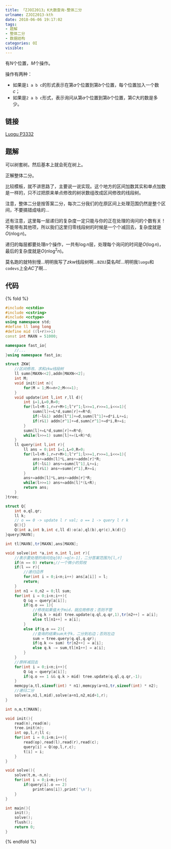 ```yaml
---
title: 「ZJOI2013」K大数查询-整体二分
urlname: ZJOI2013-kth
date: 2018-06-06 19:17:02
tags:
- 题解
- 整体二分
- 数据结构
categories: OI
visible:
---
```


有$N$个位置，$M$个操作。

操作有两种：
+ 如果是`1 a b c`的形式表示在第$a$个位置到第$b$个位置，每个位置加入一个数$c$；
+ 如果是`2 a b c`形式，表示询问从第$a$个位置到第$b$个位置，第$C$大的数是多少。

<!-- more -->

## 链接

[Luogu P3332](https://www.luogu.org/problemnew/show/P3332)

## 题解

可以树套树。然后基本上就会死在树上。

正解整体二分。

比较模板，就不讲思路了，主要说一说实现。这个地方的区间加数其实和单点加数是一样的，只不过把原来单点修改的树状数组改成区间修改的线段树。

注意，整体二分是按答案二分，每次二分我们的在原区间上处理范围仍然是整个区间，不要搞错成啥的...

还有注意，这里每一层递归的复杂度一定只能与你的正在处理的询问的个数有关！不能带有其他项，所以我们这里归零线段树的时候是一个个减回去，复杂度就是$O(n \log {n})$。

递归的每层都要处理$n$个操作，一共有$\log n$层，处理每个询问的时间是$O(\log n)$，最后的复杂度就是$O(n \log ^{2} {n})$。

莫名跑的就特别慢...明明我写了$zkw$线段树啊...`BZOJ`莫名$RE$...明明我`luogu`和`codevs`上全$AC$了啊...

## 代码

{% fold %}
```cpp
#include <cstdio>
#include <cstring>
#include <cctype>
using namespace std;
#define ll long long
#define mid ((l+r)>>1)
const int MAXN = 51000;

namespace fast_io{
    //...
}using namespace fast_io;

struct ZKW{
    //区间修改、求和zkw线段树
    ll sumn[MAXN<<2],addn[MAXN<<2];
    int M;
    void init(int n){
        for(M = 1;M<=n+2;M<<=1);
    }
    void update(int l,int r,ll d){
        int i=1,L=0,R=0;
        for(l=l+M-1,r=r+M+1;l^r^1;l>>=1,r>>=1,i<<=1){
            sumn[l]+=L*d,sumn[r]+=R*d;
            if(~l&1) addn[l^1]+=d,sumn[l^1]+=d*i,L+=i;
            if(r&1) addn[r^1]+=d,sumn[r^1]+=d*i,R+=i;
        }
        sumn[l]+=L*d,sumn[r]+=R*d;
        while(l>>=1) sumn[l]+=(L+R)*d;
    }
    ll query(int l,int r){
        ll ans = 0;int i=1,L=0,R=0;
        for(l=l+M-1,r=r+M+1;l^r^1;l>>=1,r>>=1,i<<=1){
            ans+=addn[l]*L,ans+=addn[r]*R;
            if(~l&1) ans+=sumn[l^1],L+=i;
            if(r&1) ans+=sumn[r^1],R+=i;
        }
        ans+=addn[l]*L,ans+=addn[r]*R;
        while(l>>=1) ans+=addn[l]*(L+R);
        return ans;
    }
}tree;

struct Q{
    int o,ql,qr;
    ll k;
    // o == 0 -> update l r val; o == 1 -> query l r k
    Q(){}
    Q(int a,int b,int c,ll d):o(a),ql(b),qr(c),k(d){}
}query[MAXN];

int tl[MAXN],tr[MAXN],ans[MAXN];

void solve(int *a,int n,int l,int r){
    //表示要处理的询问在q[0]->q[n-1]，二分答案范围为[l,r]
    if(n == 0) return;//一个微小的剪枝
    if(l == r){
        //递归边界
        for(int i = 0;i<n;i++) ans[a[i]] = l;
        return;
    }
    int n1 = 0,n2 = 0;ll sum;
    for(int i = 0;i<n;i++){
        Q &q = query[a[i]];
        if(q.o == 1){
            //修改如果值大于mid，就应用修改；否则不管
            if(q.k > mid) tree.update(q.ql,q.qr,1),tr[n2++] = a[i];
            else tl[n1++] = a[i];
        }
        else if(q.o == 2){
            //查询的结果sum大于k，二分到右边；否则左边
            sum = tree.query(q.ql,q.qr);
            if(q.k <= sum) tr[n2++] = a[i];
            else q.k -= sum,tl[n1++] = a[i];
        }
    }
    //原样减回去
    for(int i = 0;i<n;i++){
        Q &q = query[a[i]];
        if(q.o == 1 && q.k > mid) tree.update(q.ql,q.qr,-1);
    }
    memcpy(a,tl,sizeof(int) * n1),memcpy(a+n1,tr,sizeof(int) * n2);
    //递归二分
    solve(a,n1,l,mid),solve(a+n1,n2,mid+1,r);
}

int n,m,t[MAXN];

void init(){
    read(n),read(m);
    tree.init(n);
    int op,l,r;ll c;
    for(int i = 0;i<m;i++){
        read(op),read(l),read(r),read(c);
        query[i] = Q(op,l,r,c);
        t[i] = i;
    }
}

void solve(){
    solve(t,m,-n,n);
    for(int i = 0;i<m;i++){
        if(query[i].o == 2)
            print(ans[i]),print('\n');
    }
}

int main(){
    init();
    solve();
    flush();
    return 0;
}
```
{% endfold %}